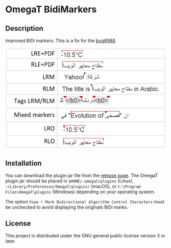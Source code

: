 # OmegaT BidiMarkers

## Description

Improved BiDi markers. This is a fix for the [bug#988](https://sourceforge.net/p/omegat/bugs/988/).

![alt text](marks.png "Bidi Markers Representation")

## Installation

You can download the plugin jar file from the [release page](../../releases). The OmegaT plugin jar should be placed in `$HOME/.omegat/plugins` (Linux), `~/Library/Preferences/OmegaT/plugins/` (macOS), or `C:\Program Files\OmegaT\plugins` (Windows) depending on your operating system.

The option `View ‣ Mark Bidirectional Algorithm Control Characters` must be unchecked to avoid displaying the originals BiDi marks. 

## License

This project is distributed under the GNU general public license version 3 or later.

